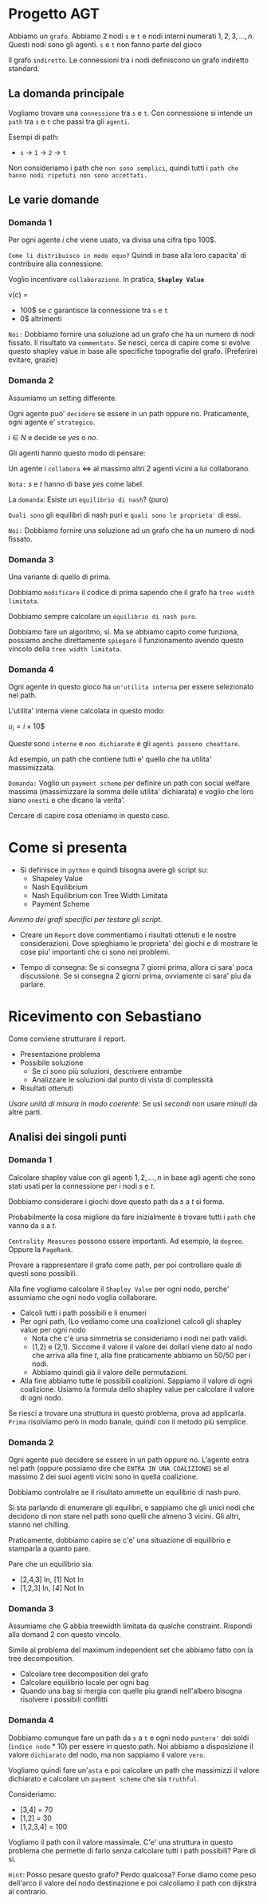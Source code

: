 # Progetto AGT

Abbiamo un `grafo`. Abbiamo 2 nodi `s` e `t` e nodi interni numerati $1,2,3,...,n$. Questi nodi sono gli agenti. `s` e `t` non fanno parte del gioco

Il grafo `indiretto`. Le connessioni tra i nodi definiscono un grafo indiretto standard.

## La domanda principale

Vogliamo trovare una `connessione` tra `s` e `t`. Con connessione si intende un `path` tra `s` e `t` che passi tra gli `agenti`.

Esempi di path:
- `s` $\rightarrow$ `1` $\rightarrow$ `2` $\rightarrow$ `t`

Non consideriamo i path che `non sono semplici`, quindi tutti i `path che hanno nodi ripetuti non sono accettati.`

## Le varie domande

### Domanda 1
Per ogni agente $i$ che viene usato, va divisa una cifra tipo $100\$$.

`Come li distribuisco in modo equo?` Quindi in base alla loro capacita' di contribuire alla connessione.

Voglio incentivare `collaborazione`. In pratica, **`Shapley Value`**

v(c) =

- 100$ se $c$ garantisce la connessione tra `s` e `t`
- 0$ altrimenti

`Noi:` Dobbiamo fornire una soluzione ad un grafo che ha un numero di nodi fissato. 
Il risultato va `commentato`. Se riesci, cerca di capire come si evolve questo shapley value in base alle specifiche topografie del grafo. (Preferirei evitare, grazie)

### Domanda 2
Assumiamo un setting differente.

Ogni agente puo' `decidere` se essere in un path oppure no. Praticamente, ogni agente e' `strategico`.

$i \in N$  e decide se $yes$ o $no$.

Gli agenti hanno questo modo di pensare:

Un agente $i$ `collabora` $\iff$ al massimo altri 2 agenti vicini a lui collaborano.

`Nota:` $s$ e $t$ hanno di base $yes$ come label.

La `domanda`: Esiste un `equilibrio di nash`? (puro)

`Quali sono` gli equilibri di nash puri e `quali sono le proprieta'` di essi.

`Noi:` Dobbiamo fornire una soluzione ad un grafo che ha un numero di nodi fissato.

### Domanda 3

Una variante di quello di prima.

Dobbiamo `modificare` il codice di prima sapendo che il grafo ha `tree width limitata`.

Dobbiamo sempre calcolare un `equilibrio di nash puro`.

Dobbiamo fare un algoritmo, si. Ma se abbiamo capito come funziona, possiamo
anche direttamente `spiegare` il funzionamento avendo questo vincolo della `tree width limitata`.

### Domanda 4

Ogni agente in questo gioco ha `un'utilita interna` per essere selezionato nel path.

L'utilita' interna viene calcolata in questo modo:

$u_i = i \times 10\$$

Queste sono `interne` e `non dichiarate` e gli `agenti possono cheattare`.

Ad esempio, un path che contiene tutti e' quello che ha utilita' massimizzata.

`Domanda:` Voglio un `payment scheme` per definire un path con social welfare massima (massimizzare la somma delle utilita' dichiarata) e voglio che loro siano `onesti` e che dicano la verita'.

Cercare di capire cosa otteniamo in questo caso.


# Come si presenta

- Si definisce in `python` e quindi bisogna avere gli script su:
  - Shapeley Value
  - Nash Equilibrium
  - Nash Equilibrium con Tree Width Limitata
  - Payment Scheme

*Avremo dei grafi specifici per testare gli script.*

- Creare un `Report` dove commentiamo i risultati ottenuti e le nostre considerazioni. Dove spieghiamo le proprieta' dei giochi e di mostrare le cose piu' importanti che ci sono nei problemi.

- Tempo di consegna: Se si consegna $7$ giorni prima, allora ci sara' poca discussione. Se si consegna $2$ giorni prima, ovviamente ci sara' piu da parlare.


# Ricevimento con Sebastiano

Come conviene strutturare il report.

- Presentazione problema
- Possibile soluzione
  - Se ci sono più soluzioni, descrivere entrambe
  - Analizzare le soluzioni dal punto di vista di complessità
- Risultati ottenuti

*Usare unità di misura in modo coerente*: Se usi *secondi* non usare *minuti* da altre parti.

## Analisi dei singoli punti 

### Domanda 1
Calcolare shapley value con gli agenti $1,2,...,n$ in base agli agenti che 
sono stati usati per la connessione per i nodi $s$ e $t$.

Dobbiamo considerare i giochi dove questo path da $s$ a $t$ si forma.

Probabilmente la cosa migliore da fare inizialmente è trovare tutti i `path` che vanno da $s$ a $t$. 

`Centrality Measures` possono essere importanti. Ad esempio, la `degree`. Oppure la `PageRank`.

Provare a rappresentare il grafo come path, per poi controllare quale di questi sono possibili. 

Alla fine vogliamo calcolare il `Shapley Value` per ogni nodo, perche' assumiamo che ogni nodo voglia collaborare.

- Calcoli tutti i path possibili e li enumeri
- Per ogni path, (Lo vediamo come una coalizione) calcoli gli shapley value per ogni nodo
  - Nota che c'è una simmetria se consideriamo i nodi nei path validi.
  - (1,2) e (2,1). Siccome il valore il valore dei dollari viene dato al nodo che arriva alla fine $t$, alla fine praticamente abbiamo un 50/50 per i nodi.
  - Abbiamo quindi già il valore delle permutazioni.
- Alla fine abbiamo tutte le possibili coalizioni. Sappiamo il valore di ogni coalizione. Usiamo la formula dello shapley value per calcolare il valore di ogni nodo.

Se riesci a trovare una struttura in questo problema, prova ad applicarla. `Prima` risolviamo però in modo banale, quindi con il metodo più semplice.

### Domanda 2
Ogni agente può decidere se essere in un path oppure no. L'agente entra nel path (oppure possiamo dire che `ENTRA IN UNA COALIZIONE`) se al massimo 2 dei suoi agenti vicini sono in quella coalizione.

Dobbiamo controlalre se il risultato ammette un equilibrio di nash puro.

Si sta parlando di enumerare gli equilibri, e sappiamo che gli unici nodi che decidono di non stare nel path sono quelli che almeno 3 vicini. Gli altri, stanno nel chilling.

Praticamente, dobbiamo capire se c'e' una situazione di equilibrio e stamparla a quanto pare.

Pare che un equilibrio sia: 
- [2,4,3] In, [1] Not In
- [1,2,3] In, [4] Not In

### Domanda 3
Assumiamo che G abbia treewidth limitata da qualche constraint. Rispondi alla domand 2 con questo vincolo.

Simile al problema del maximum independent set che abbiamo fatto con la tree decomposition.

- Calcolare tree decomposition del grafo
- Calcolare equilibrio locale per ogni bag
- Quando una bag si mergia con quelle piu grandi nell'albero bisogna risolvere i possibili conflitti


### Domanda 4
Dobbiamo comunque fare un path da `s` a `t` e ogni nodo `puntera'` dei soldi (`indice nodo` * 10) per essere in questo path. Noi abbiamo a disposizione il valore `dichiarato` del nodo, ma non sappiamo il valore `vero`.

Vogliamo quindi fare un'`asta` e poi calcolare un path che massimizzi il valore dichiarato e calcolare un `payment scheme` che sia `truthful`.

Consideriamo:

- [3,4] = 70
- [1,2] = 30
- [1,2,3,4] = 100

Vogliamo il path con il valore massimale. C'e' una struttura in questo problema che permette di farlo senza calcolare tutti i path possibili? Pare di si.

`Hint`: Posso pesare questo grafo? Perdo qualcosa? 
Forse diamo come peso dell'arco il valore del nodo destinazione e poi calcoliamo il path con dijkstra al contrario.
